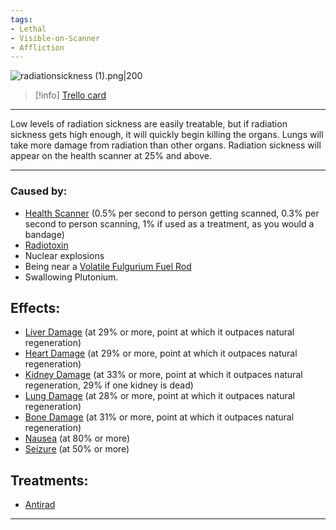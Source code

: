 ```yaml
---
tags:
- Lethal
- Visible-on-Scanner
- Affliction
---
```


![radiationsickness (1).png\|200](/Torso/Radiation%20Sickness%20-%20Attachments/6718845db30472d958dd7b69.png)

> [!info] [Trello card](https://trello.com/c/1yo4Cw2c/52-radiation-sickness)

---

Low levels of radiation sickness are easily treatable, but if radiation sickness gets high enough, it will quickly begin killing the organs. Lungs will take more damage from radiation than other organs. Radiation sickness will appear on the health scanner at 25% and above.

---

### Caused by:

- [Health Scanner](../Items/Health%20Scanner.md) (0.5% per second to person getting scanned, 0.3% per second to person scanning, 1% if used as a treatment, as you would a bandage)
- [Radiotoxin](https://barotraumagame.com/wiki/Radiotoxin "‌")
- Nuclear explosions
- Being near a [Volatile Fulgurium Fuel Rod](https://barotraumagame.com/wiki/Volatile_Fulgurium_Fuel_Rod "‌")
- Swallowing Plutonium.

## Effects:

- [Liver Damage](Liver%20Damage.md) (at 29% or more, point at which it outpaces natural regeneration)
- [Heart Damage](../Heart/Heart%20Damage.md) (at 29% or more, point at which it outpaces natural regeneration)
- [Kidney Damage](Kidney%20Damage.md) (at 33% or more, point at which it outpaces natural regeneration, 29% if one kidney is dead)
- [Lung Damage](../Lungs/Lung%20Damage.md) (at 28% or more, point at which it outpaces natural regeneration)
- [Bone Damage](../Bones/Bone%20Damage.md) (at 31% or more, point at which it outpaces natural regeneration)
- [Nausea](../Symptoms/Nausea.md) (at 80% or more)
- [Seizure](../Head_Brain/Seizure.md) (at 50% or more)

## Treatments:

- [Antirad](https://barotraumagame.com/wiki/Antirad "‌")

---

